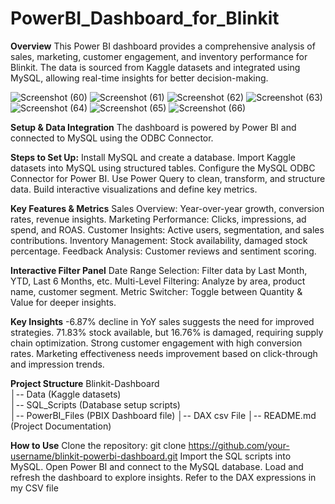 # PowerBI_Dashboard_for_Blinkit
**Overview**
This Power BI dashboard provides a comprehensive analysis of sales, marketing, customer engagement, and inventory performance for Blinkit. The data is sourced from Kaggle datasets and integrated using MySQL, allowing real-time insights for better decision-making.

![Screenshot (60)](https://github.com/user-attachments/assets/f643a593-b99d-44a6-bf0a-debf05ac1fba)
![Screenshot (61)](https://github.com/user-attachments/assets/588a4f05-52d4-4c25-bce3-a4431ddcafdd)
![Screenshot (62)](https://github.com/user-attachments/assets/7bbb912f-41e2-4839-853e-8964bfb8ec2f)
![Screenshot (63)](https://github.com/user-attachments/assets/8e75e1ae-28bd-4534-bf31-12c4903e52d1)
![Screenshot (64)](https://github.com/user-attachments/assets/88fabce6-f257-45a0-a662-0c8c9b484ffb)
![Screenshot (65)](https://github.com/user-attachments/assets/af1abd8f-37d0-4a5b-8bf1-131d25e4e897)
![Screenshot (66)](https://github.com/user-attachments/assets/51480461-464c-4743-b00b-017cbbe402ff)


**Setup & Data Integration**
The dashboard is powered by Power BI and connected to MySQL using the ODBC Connector.

**Steps to Set Up:**
Install MySQL and create a database.
Import Kaggle datasets into MySQL using structured tables.
Configure the MySQL ODBC Connector for Power BI.
Use Power Query to clean, transform, and structure data.
Build interactive visualizations and define key metrics.

**Key Features & Metrics**
Sales Overview: Year-over-year growth, conversion rates, revenue insights.
Marketing Performance: Clicks, impressions, ad spend, and ROAS.
Customer Insights: Active users, segmentation, and sales contributions.
Inventory Management: Stock availability, damaged stock percentage.
Feedback Analysis: Customer reviews and sentiment scoring.

**Interactive Filter Panel**
Date Range Selection: Filter data by Last Month, YTD, Last 6 Months, etc.
Multi-Level Filtering: Analyze by area, product name, customer segment.
Metric Switcher: Toggle between Quantity & Value for deeper insights.

**Key Insights**
-6.87% decline in YoY sales suggests the need for improved strategies.
71.83% stock available, but 16.76% is damaged, requiring supply chain optimization.
Strong customer engagement with high conversion rates.
Marketing effectiveness needs improvement based on click-through and impression trends.

**Project Structure**
Blinkit-Dashboard  
│-- Data (Kaggle datasets)  
│-- SQL_Scripts (Database setup scripts)  
│-- PowerBI_Files (PBIX Dashboard file)
│-- DAX csv File 
│-- README.md (Project Documentation)  


**How to Use**
Clone the repository:
git clone https://github.com/your-username/blinkit-powerbi-dashboard.git
Import the SQL scripts into MySQL.
Open Power BI and connect to the MySQL database.
Load and refresh the dashboard to explore insights.
Refer to the DAX expressions in my CSV file 

